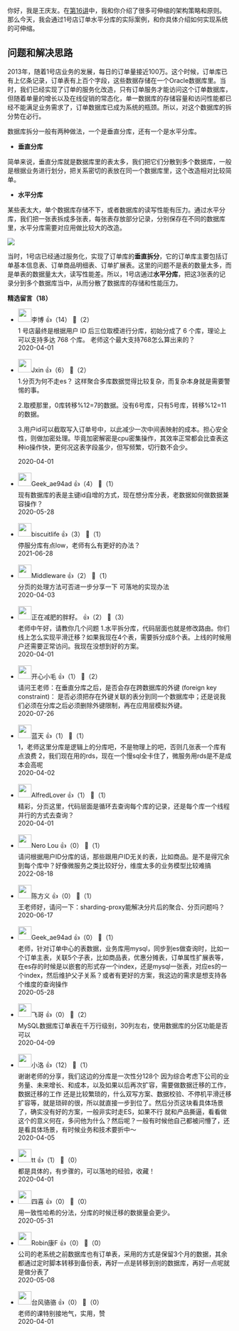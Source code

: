 你好，我是王庆友。在[第16讲](https://time.geekbang.org/column/article/217152)中，我和你介绍了很多可伸缩的架构策略和原则。那么今天，我会通过1号店订单水平分库的实际案例，和你具体介绍如何实现系统的可伸缩。

## 问题和解决思路

2013年，随着1号店业务的发展，每日的订单量接近100万。这个时候，订单库已有上亿条记录，订单表有上百个字段，这些数据存储在一个Oracle数据库里。当时，我们已经实现了订单的服务化改造，只有订单服务才能访问这个订单数据库，但随着单量的增长以及在线促销的常态化，单一数据库的存储容量和访问性能都已经不能满足业务需求了，订单数据库已成为系统的瓶颈。所以，对这个数据库的拆分势在必行。

数据库拆分一般有两种做法，一个是垂直分库，还有一个是水平分库。

- **垂直分库**

简单来说，垂直分库就是数据库里的表太多，我们把它们分散到多个数据库，一般是根据业务进行划分，把关系密切的表放在同一个数据库里，这个改造相对比较简单。

- **水平分库**

某些表太大，单个数据库存储不下，或者数据库的读写性能有压力。通过水平分库，我们把一张表拆成多张表，每张表存放部分记录，分别保存在不同的数据库里，水平分库需要对应用做比较大的改造。

![](https://static001.geekbang.org/resource/image/6a/81/6a414d387a08a6dc291c3a3a9e763c81.jpg?wh=2284%2A1280)

当时，1号店已经通过服务化，实现了订单库的**垂直拆分**，它的订单库主要包括订单基本信息表、订单商品明细表、订单扩展表。这里的问题不是表的数量太多，而是单表的数据量太大，读写性能差。所以，1号店通过**水平分库**，把这3张表的记录分到多个数据库当中，从而分散了数据库的存储和性能压力。
<div><strong>精选留言（18）</strong></div><ul>
<li><img src="https://static001.geekbang.org/account/avatar/00/11/16/af/bada0f59.jpg" width="30px"><span>李博</span> 👍（14） 💬（2）<div>1 号店最终是根据用户 ID 后三位取模进行分库，初始分成了 6 个库，理论上可以支持多达 768 个库。 
 老师这个最大支持768怎么算出来的？</div>2020-04-01</li><br/><li><img src="https://static001.geekbang.org/account/avatar/00/13/17/27/ec30d30a.jpg" width="30px"><span>Jxin</span> 👍（6） 💬（2）<div>1.分页为何不走es？ 这样聚合多库数据觉得比较复杂，而复杂本身就是需要警惕的事。

2.取模那里，0库转移%12=7的数据。没有6号库，只有5号库，转移%12=11的数据。

3.用户id可以截取写入订单号中，以此减少一次中间表映射的成本。担心安全性，则做加密处理。毕竟加密解密是cpu密集操作，其效率正常都会比查表这种io操作快，更何况这表字段虽少，但写频繁，切行数不会少。</div>2020-04-01</li><br/><li><img src="https://static001.geekbang.org/account/avatar/00/11/ce/d0/3f887fb8.jpg" width="30px"><span>Geek_ae94ad</span> 👍（4） 💬（1）<div>现有数据库的表是主键id自增的方式，现在想分库分表，老数据如何做数据兼容操作？</div>2020-05-28</li><br/><li><img src="http://thirdwx.qlogo.cn/mmopen/vi_32/DYAIOgq83eo5vic8QksE4bxiaZXCOXaIBlYVeldLaWjSyMJfDjdhyaw3jviaPDrRiaoibKru5zXzKibicnY3PcEsSUo4Q/132" width="30px"><span>biscuitlife</span> 👍（3） 💬（1）<div>停服分库有点low，老师有么有更好的办法？</div>2021-06-28</li><br/><li><img src="https://static001.geekbang.org/account/avatar/00/10/5b/8f/4b0ab5db.jpg" width="30px"><span>Middleware</span> 👍（2） 💬（1）<div>分页的处理方法可否进一步分享一下 可落地的实现办法</div>2020-04-03</li><br/><li><img src="https://static001.geekbang.org/account/avatar/00/0f/c6/00/683bb4f0.jpg" width="30px"><span>正在减肥的胖籽。</span> 👍（2） 💬（3）<div>老师中午好，请教你几个问题
1.水平拆分库，代码层面也就是修改路由。你们线上怎么实现平滑迁移？如果我现在4个表，需要拆分成8个表。上线的时候用户还需要正常访问。我现在没想到好的方案。</div>2020-04-01</li><br/><li><img src="" width="30px"><span>开心小毛</span> 👍（1） 💬（2）<div>请问王老师：在垂直分库之后，是否会存在跨数据库的外键 (foreign key constraint)：
是否必须把存在外键关联的表分到同一个数据库中；还是说我们必须在分库之后必须删除外键限制，再在应用层模拟外键。</div>2020-07-26</li><br/><li><img src="https://static001.geekbang.org/account/avatar/00/0f/9d/01/23306c79.jpg" width="30px"><span>蓝天</span> 👍（1） 💬（1）<div>1，老师这里分库是逻辑上的分库吧，不是物理上的吧，否则几张表一个库有点浪费
2，我们现在用的rds，现在一个慢sql全卡住了，微服务用rds是不是成本会高呢</div>2020-04-02</li><br/><li><img src="https://static001.geekbang.org/account/avatar/00/0f/e7/b2/334bc992.jpg" width="30px"><span>AlfredLover</span> 👍（1） 💬（1）<div>精彩，分页这里，代码层面是循环去查询每个库的记录，还是每个库一个线程并行的方式去查询？</div>2020-04-01</li><br/><li><img src="" width="30px"><span>Nero Lou</span> 👍（0） 💬（1）<div>请问根据用户ID分库的话，那些跟用户ID无关的表，比如商品。是不是得冗余到每个库中？好像微服务之类比较好分，维度太多的业务模型比较难搞</div>2022-08-18</li><br/><li><img src="https://static001.geekbang.org/account/avatar/00/10/b8/f5/19a02ac4.jpg" width="30px"><span>陈方义</span> 👍（0） 💬（1）<div>王老师好，请问一下：sharding-proxy能解决分片后的聚合、分页问题吗？</div>2020-06-17</li><br/><li><img src="https://static001.geekbang.org/account/avatar/00/11/ce/d0/3f887fb8.jpg" width="30px"><span>Geek_ae94ad</span> 👍（0） 💬（1）<div>老师，针对订单中心的表数据，业务库用mysql，同步到es做查询时，比如一个订单主表，关联5个子表，比如商品表，优惠分摊表，订单属性扩展表等，在es存的时候是以嵌套的形式存一个index，还是mysql一张表，对应es的一个index，然后维护父子关系？或者有更好的方案，我这边的需求是想支持各个维度的查询操作</div>2020-05-28</li><br/><li><img src="https://static001.geekbang.org/account/avatar/00/14/4a/af/422dda48.jpg" width="30px"><span>飞哥</span> 👍（0） 💬（2）<div>MySQL数据库订单表在千万行级别，30列左右，使用数据库的分区功能是否可以</div>2020-04-09</li><br/><li><img src="https://static001.geekbang.org/account/avatar/00/0f/56/06/ea49b29d.jpg" width="30px"><span>小洛</span> 👍（12） 💬（1）<div>谢谢老师的分享，我们这边的分库是一次性分128个   因为综合考虑下公司的业务量、未来增长、和成本，以及如果以后再次扩容，需要做数据迁移的工作，数据迁移的工作 还是比较繁琐的，什么双写方案、数据校验、不停机平滑迁移扩容等，就是琐碎的很，所以就直接一步到位了。然后分页这块看具体场景了，确实没有好的方案，一般非实时走ES，如果不行 就和产品撕逼，看看做这个的意义何在，多问他为什么？然后呢？一般有时候他自己都被问懵了，还是看具体场景，有时候业务和技术要折中～</div>2020-04-05</li><br/><li><img src="https://static001.geekbang.org/account/avatar/00/16/bc/25/1c92a90c.jpg" width="30px"><span>tt</span> 👍（1） 💬（0）<div>都是具体的，有步骤的，可以落地的经验，收藏！</div>2020-04-01</li><br/><li><img src="https://static001.geekbang.org/account/avatar/00/10/59/1d/c89abcd8.jpg" width="30px"><span>四喜</span> 👍（0） 💬（0）<div>用一致性哈希的分法，分库的时候迁移的数据量会更少。</div>2020-05-31</li><br/><li><img src="https://thirdwx.qlogo.cn/mmopen/vi_32/Q0j4TwGTfTJyLCPnVq4gKMN5jPcd9wVVEXtZMibCNAkLrJf4uZKdV40Nelb3uPtCETfuw5hbbC693sUHQpRUMiaA/132" width="30px"><span>Robin康F</span> 👍（0） 💬（0）<div>公司的老系统之前数据库也有订单表，采用的方式是保留3个月的数据，其余都通过定时脚本转移到备份表，再好一点是转移到别的数据库，再好一点呢就是做分表了</div>2020-05-08</li><br/><li><img src="https://static001.geekbang.org/account/avatar/00/11/dd/3c/a595eb2a.jpg" width="30px"><span>台风骆骆</span> 👍（0） 💬（0）<div>老师的课特别接地气，实用，赞</div>2020-04-01</li><br/>
</ul>